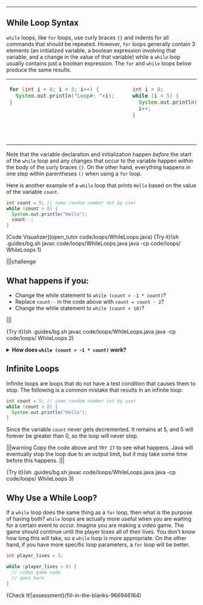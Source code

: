 ---

## While Loop Syntax
`while` loops, like `for` loops, use curly braces `{}` and indents for all commands that should be repeated. However, `for` loops generally contain 3 elements (an initialized variable, a boolean expression involving that variable, and a change in the value of that variable) while a `while` loop usually contains just a boolean expression. The `for` and `while` loops below produce the same results.

<table>
<tr>
<td>
<div style="width:310px; height:150px">

```java
for (int i = 0; i < 5; i++) {
  System.out.println("Loop#: "+i);
}
```

</div>
</td>
<td>
<div style="width:310px; height:150px">
          
```java
int i = 0;
while (i < 5) {
  System.out.println("Loop# "+i);
  i++;
}
```

</div>
</td>
</tr>
</table>

Note that the variable declaration and initialization happen *before* the start of the `while` loop and any changes that occur to the variable happen *within* the body of the curly braces `{}`. On the other hand, everything happens in one step within parentheses `()` when using a `for` loop.

Here is another example of a `while` loop that prints `Hello` based on the value of the variable `count`.

```java
int count = 5; // some random number set by user
while (count > 0) {
  System.out.println("Hello");
  count--;
}
```

[Code Visualizer](open_tutor code/loops/WhileLoops.java)
{Try it}(sh .guides/bg.sh javac code/loops/WhileLoops.java java -cp code/loops/ WhileLoops 1)

|||challenge
## What happens if you:
* Change the while statement to `while (count > -1 * count)`?
* Replace `count--` in the code above with `count = count - 2`?
* Change the while statement to `while (count < 10)`?

|||

{Try it}(sh .guides/bg.sh javac code/loops/WhileLoops.java java -cp code/loops/ WhileLoops 2)

<details><summary><b>How does <code>while (count > -1 * count)</code> work?</b></summary>To understand how the loop works, it's best to substitute values in for the variable <code>count</code>. In the first iteration, we have <code>while (5 > -1 * 5)</code>, this statement is true so the print command is executed. Since <code>count</code> gets decremented by 1 with each iteration, the <code>while</code> loop condition changes slightly every time like as follow: <ul style="margin-left: 20px"><li><code>while (4 > -1 * 4)</code></li><li><code>while (3 > -1 * 3)</code></li><li><code>while (2 > -1 * 2)</code></li><li><code>while (1 > -1 * 1)</code></li></ul>Once the condition gets to <code>while (0 > -1 * 0)</code>, it no longer holds true and the while loop ends. The result is 5 <code>Hello</code>s being printed to the screen.</details>

## Infinite Loops
Infinite loops are loops that do not have a test condition that causes them to stop. The following is a common mistake that results in an infinite loop:

```java
int count = 5; // some random number set by user
while (count > 0) {
  System.out.println("Hello");
}
```

Since the variable `count` never gets decremented. It remains at 5, and 5 will forever be greater than 0, so the loop will never stop.

|||warning
Copy the code above and `TRY IT` to see what happens. Java will eventually stop the loop due to an output limit, but it may take some time before this happens. 
|||

{Try it}(sh .guides/bg.sh javac code/loops/WhileLoops.java java -cp code/loops/ WhileLoops 3)

## Why Use a While Loop?
If a `while` loop does the same thing as a `for` loop, then what is the purpose of having both? `while` loops are actually more useful when you are waiting for a certain event to occur. Imagine you are making a video game. The game should continue until the player loses all of their lives. You don't know how long this will take, so a `while` loop is more appropriate. On the other hand, if you have more specific loop parameters, a `for` loop will be better.

```java
int player_lives = 3;

while (player_lives > 0) {
  // video game code
  // goes here
}
```

{Check It!|assessment}(fill-in-the-blanks-966946164)

